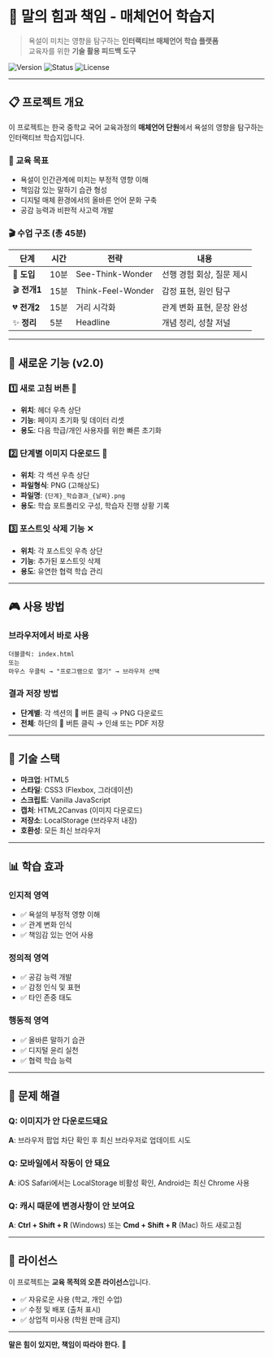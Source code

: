 # 💬 말의 힘과 책임 - 매체언어 학습지

> 욕설이 미치는 영향을 탐구하는 **인터랙티브 매체언어 학습 플랫폼**  
> 교육자를 위한 **기술 활용 피드백 도구**

![Version](https://img.shields.io/badge/version-2.0-blue)
![Status](https://img.shields.io/badge/status-active-green)
![License](https://img.shields.io/badge/license-Educational-orange)

---

## 📋 프로젝트 개요

이 프로젝트는 한국 중학교 국어 교육과정의 **매체언어 단원**에서 욕설의 영향을 탐구하는 인터랙티브 학습지입니다.

### 🎯 교육 목표
- 욕설이 인간관계에 미치는 부정적 영향 이해
- 책임감 있는 말하기 습관 형성
- 디지털 매체 환경에서의 올바른 언어 문화 구축
- 공감 능력과 비판적 사고력 개발

### 🎬 수업 구조 (총 45분)
| 단계 | 시간 | 전략 | 내용 |
|------|------|------|------|
| 🌟 **도입** | 10분 | See-Think-Wonder | 선행 경험 회상, 질문 제시 |
| 🎬 **전개1** | 15분 | Think-Feel-Wonder | 감정 표현, 원인 탐구 |
| 💔 **전개2** | 15분 | 거리 시각화 | 관계 변화 표현, 문장 완성 |
| ✨ **정리** | 5분 | Headline | 개념 정리, 성찰 저널 |

---

## 🚀 새로운 기능 (v2.0)

### 1️⃣ 새로 고침 버튼 🔄
- **위치**: 헤더 우측 상단
- **기능**: 페이지 초기화 및 데이터 리셋
- **용도**: 다음 학급/개인 사용자를 위한 빠른 초기화

### 2️⃣ 단계별 이미지 다운로드 📸
- **위치**: 각 섹션 우측 상단
- **파일형식**: PNG (고해상도)
- **파일명**: `{단계}_학습결과_{날짜}.png`
- **용도**: 학습 포트폴리오 구성, 학습자 진행 상황 기록

### 3️⃣ 포스트잇 삭제 기능 ✕
- **위치**: 각 포스트잇 우측 상단
- **기능**: 추가된 포스트잇 삭제
- **용도**: 유연한 협력 학습 관리

---

## 🎮 사용 방법

### 브라우저에서 바로 사용
```
더블클릭: index.html
또는
마우스 우클릭 → "프로그램으로 열기" → 브라우저 선택
```

### 결과 저장 방법
- **단계별**: 각 섹션의 📸 버튼 클릭 → PNG 다운로드
- **전체**: 하단의 💾 버튼 클릭 → 인쇄 또는 PDF 저장

---

## 🎨 기술 스택

- **마크업**: HTML5
- **스타일**: CSS3 (Flexbox, 그라데이션)
- **스크립트**: Vanilla JavaScript
- **캡처**: HTML2Canvas (이미지 다운로드)
- **저장소**: LocalStorage (브라우저 내장)
- **호환성**: 모든 최신 브라우저

---

## 📊 학습 효과

### 인지적 영역
- ✅ 욕설의 부정적 영향 이해
- ✅ 관계 변화 인식
- ✅ 책임감 있는 언어 사용

### 정의적 영역
- ✅ 공감 능력 개발
- ✅ 감정 인식 및 표현
- ✅ 타인 존중 태도

### 행동적 영역
- ✅ 올바른 말하기 습관
- ✅ 디지털 윤리 실천
- ✅ 협력 학습 능력

---

## 🐛 문제 해결

### Q: 이미지가 안 다운로드돼요
**A**: 브라우저 팝업 차단 확인 후 최신 브라우저로 업데이트 시도

### Q: 모바일에서 작동이 안 돼요
**A**: iOS Safari에서는 LocalStorage 비활성 확인, Android는 최신 Chrome 사용

### Q: 캐시 때문에 변경사항이 안 보여요
**A**: **Ctrl + Shift + R** (Windows) 또는 **Cmd + Shift + R** (Mac) 하드 새로고침

---

## 📜 라이선스

이 프로젝트는 **교육 목적의 오픈 라이선스**입니다.

- ✅ 자유로운 사용 (학교, 개인 수업)
- ✅ 수정 및 배포 (출처 표시)
- ✅ 상업적 미사용 (학원 판매 금지)

---

**말은 힘이 있지만, 책임이 따라야 한다.** 💬
